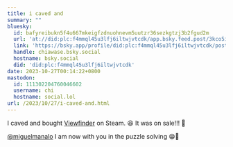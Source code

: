 ```yaml
---
title: i caved and
summary: ""
bluesky:
  id: bafyreibukn5f4u667mkeigfzdnuohnevm5uutzr36sezkgtzj3b2fgud2m
  url: 'at://did:plc:f4mmql45u3lfj6iltwjvtcdk/app.bsky.feed.post/3kco5it27jk2j'
  link: 'https://bsky.app/profile/did:plc:f4mmql45u3lfj6iltwjvtcdk/post/3kco5it27jk2j'
  handle: chiawase.bsky.social
  hostname: bsky.social
  did: 'did:plc:f4mmql45u3lfj6iltwjvtcdk'
date: 2023-10-27T00:14:22+0800
mastodon:
  id: 111302204760046602
  username: chi
  hostname: social.lol
url: /2023/10/27/i-caved-and.html
---
```


I caved and bought [Viewfinder](https://store.steampowered.com/app/1382070/Viewfinder/) on Steam. 😆 It was on sale!!! 🙈

[@miguelmanalo](https://micro.blog/miguelmanalo) I am now with you in the puzzle solving 😁🧩
